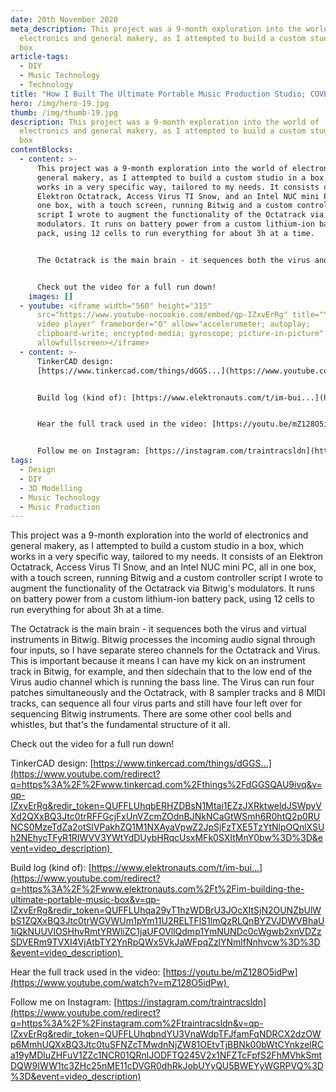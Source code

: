 ```yaml
---
date: 20th November 2020
meta_description: This project was a 9-month exploration into the world of
  electronics and general makery, as I attempted to build a custom studio in a
  box
article-tags:
  - DIY
  - Music Technology
  - Technology
title: "How I Built The Ultimate Portable Music Production Studio; COVERT-19 "
hero: /img/hero-19.jpg
thumb: /img/thumb-19.jpg
description: This project was a 9-month exploration into the world of
  electronics and general makery, as I attempted to build a custom studio in a
  box
contentBlocks:
  - content: >-
      This project was a 9-month exploration into the world of electronics and
      general makery, as I attempted to build a custom studio in a box, which
      works in a very specific way, tailored to my needs. It consists of an
      Elektron Octatrack, Access Virus TI Snow, and an Intel NUC mini PC, all in
      one box, with a touch screen, running Bitwig and a custom controller
      script I wrote to augment the functionality of the Octatrack via Bitwig's
      modulators. It runs on battery power from a custom lithium-ion battery
      pack, using 12 cells to run everything for about 3h at a time.


      The Octatrack is the main brain - it sequences both the virus and virtual instruments in Bitwig. Bitwig processes the incoming audio signal through four inputs, so I have separate stereo channels for the Octatrack and Virus. This is important because it means I can have my kick on an instrument track in Bitwig, for example, and then sidechain that to the low end of the Virus audio channel which is running the bass line. The Virus can run four patches simultaneously and the Octatrack, with 8 sampler tracks and 8 MIDI tracks, can sequence all four virus parts and still have four left over for sequencing Bitwig instruments. There are some other cool bells and whistles, but that's the fundamental structure of it all.


      Check out the video for a full run down!
    images: []
  - youtube: <iframe width="560" height="315"
      src="https://www.youtube-nocookie.com/embed/qp-IZxvErRg" title="YouTube
      video player" frameborder="0" allow="accelerometer; autoplay;
      clipboard-write; encrypted-media; gyroscope; picture-in-picture"
      allowfullscreen></iframe>
  - content: >-
      TinkerCAD design:
      [https://www.tinkercad.com/things/dGGS...](https://www.youtube.com/redirect?q=https%3A%2F%2Fwww.tinkercad.com%2Fthings%2FdGGSQAU9ivq&v=qp-IZxvErRg&redir_token=QUFFLUhqbERHZDBsN1Mtai1EZzJXRktweldJSWpyVXd2QXxBQ3Jtc0trRFFGcjFxUnVZcmZOdnBJNkNCaGtWSmh6R0htQ2p0RUNCS0MzeTdZa2otSlVPakhZQ1M1NXAyaVpwZ2JpSjFzTXE5TzYtNlpOQnlXSUh2NEhycTFyR1RIWVV3YWtYdDUybHRqcUsxMFk0SXItMnY0bw%3D%3D&event=video_description) 


      Build log (kind of): [https://www.elektronauts.com/t/im-bui...](https://www.youtube.com/redirect?q=https%3A%2F%2Fwww.elektronauts.com%2Ft%2Fim-building-the-ultimate-portable-music-box&v=qp-IZxvErRg&redir_token=QUFFLUhqa29yT1hzWDBrU3JOcXItSjN2OUNZbUlWbS1ZQXxBQ3Jtc0trWGVWUm1pYm11U2RELTFlS1lmQzRLQnBYZVJDWVBhaU1iQkNUUVlOSHhvRmtYRWliZC1jaUFOVllQdmp1YmNUNDc0cWgwb2xnVDZzSDVERm9TVXI4VjAtbTY2YnRpQWx5VkJaWFpqZzlYNmlfNnhvcw%3D%3D&event=video_description) 


      Hear the full track used in the video: [https://youtu.be/mZ128O5idPw](https://www.youtube.com/watch?v=mZ128O5idPw) 


      Follow me on Instagram: [https://instagram.com/traintracsldn](https://www.youtube.com/redirect?q=https%3A%2F%2Finstagram.com%2Ftraintracsldn&v=qp-IZxvErRg&redir_token=QUFFLUhqbndYU3VnaWdpTFJfamFqNDRCX2dzOWp6MmhUQXxBQ3Jtc0tuSFNZcTMwdnNjZW81OEtvTjBBNk00bWtCYnkzelRCa19yMDluZHFuV1ZZc1NCR01QRnlJODFTQ245V2x1NFZTcFpfS2FhMVhkSmtDQW9IWW1tc3ZHc25nME11cDVGR0dhRkJobUYyQU5BWEYyWGRPVQ%3D%3D&event=video_description)
tags:
  - Design
  - DIY
  - 3D Modelling
  - Music Technology
  - Music Production
---
```

This project was a 9-month exploration into the world of electronics and general makery, as I attempted to build a custom studio in a box, which works in a very specific way, tailored to my needs. It consists of an Elektron Octatrack, Access Virus TI Snow, and an Intel NUC mini PC, all in one box, with a touch screen, running Bitwig and a custom controller script I wrote to augment the functionality of the Octatrack via Bitwig's modulators. It runs on battery power from a custom lithium-ion battery pack, using 12 cells to run everything for about 3h at a time.

The Octatrack is the main brain - it sequences both the virus and virtual instruments in Bitwig. Bitwig processes the incoming audio signal through four inputs, so I have separate stereo channels for the Octatrack and Virus. This is important because it means I can have my kick on an instrument track in Bitwig, for example, and then sidechain that to the low end of the Virus audio channel which is running the bass line. The Virus can run four patches simultaneously and the Octatrack, with 8 sampler tracks and 8 MIDI tracks, can sequence all four virus parts and still have four left over for sequencing Bitwig instruments. There are some other cool bells and whistles, but that's the fundamental structure of it all.

Check out the video for a full run down!

TinkerCAD design: [https://www.tinkercad.com/things/dGGS...](https://www.youtube.com/redirect?q=https%3A%2F%2Fwww.tinkercad.com%2Fthings%2FdGGSQAU9ivq&v=qp-IZxvErRg&redir_token=QUFFLUhqbERHZDBsN1Mtai1EZzJXRktweldJSWpyVXd2QXxBQ3Jtc0trRFFGcjFxUnVZcmZOdnBJNkNCaGtWSmh6R0htQ2p0RUNCS0MzeTdZa2otSlVPakhZQ1M1NXAyaVpwZ2JpSjFzTXE5TzYtNlpOQnlXSUh2NEhycTFyR1RIWVV3YWtYdDUybHRqcUsxMFk0SXItMnY0bw%3D%3D&event=video_description) 

Build log (kind of): [https://www.elektronauts.com/t/im-bui...](https://www.youtube.com/redirect?q=https%3A%2F%2Fwww.elektronauts.com%2Ft%2Fim-building-the-ultimate-portable-music-box&v=qp-IZxvErRg&redir_token=QUFFLUhqa29yT1hzWDBrU3JOcXItSjN2OUNZbUlWbS1ZQXxBQ3Jtc0trWGVWUm1pYm11U2RELTFlS1lmQzRLQnBYZVJDWVBhaU1iQkNUUVlOSHhvRmtYRWliZC1jaUFOVllQdmp1YmNUNDc0cWgwb2xnVDZzSDVERm9TVXI4VjAtbTY2YnRpQWx5VkJaWFpqZzlYNmlfNnhvcw%3D%3D&event=video_description) 

Hear the full track used in the video: [https://youtu.be/mZ128O5idPw](https://www.youtube.com/watch?v=mZ128O5idPw) 

Follow me on Instagram: [https://instagram.com/traintracsldn](https://www.youtube.com/redirect?q=https%3A%2F%2Finstagram.com%2Ftraintracsldn&v=qp-IZxvErRg&redir_token=QUFFLUhqbndYU3VnaWdpTFJfamFqNDRCX2dzOWp6MmhUQXxBQ3Jtc0tuSFNZcTMwdnNjZW81OEtvTjBBNk00bWtCYnkzelRCa19yMDluZHFuV1ZZc1NCR01QRnlJODFTQ245V2x1NFZTcFpfS2FhMVhkSmtDQW9IWW1tc3ZHc25nME11cDVGR0dhRkJobUYyQU5BWEYyWGRPVQ%3D%3D&event=video_description)